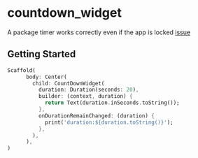 # countdown_widget

A package timer works correctly even if the app is locked [issue](https://github.com/flutter/flutter/issues/25435)

## Getting Started

```dart
Scaffold(
      body: Center(
        child: CountDownWidget(
          duration: Duration(seconds: 20),
          builder: (context, duration) {
            return Text(duration.inSeconds.toString());
          },
          onDurationRemainChanged: (duration) {
            print('duration:${duration.toString()}');
          },
        ),
      ),
)
```
